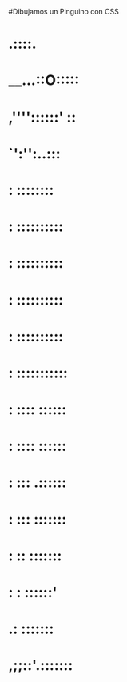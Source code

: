 #Dibujamos un Pinguino con CSS 
#         .::::.
#  __...::O:::::
# ,''''::::::'  ::
#       `':'':..:::
#        :  ::::::::
#      :  ::::::::::
#       :  ::::::::::
#       :  ::::::::::
#       :  ::::::::::
#       : :::::::::::
#       : :::: ::::::
#       : :::: ::::::
#       : ::: .::::::
#       : ::: :::::::
#       :  :: :::::::
#        :  : ::::::'
#        .:  :::::::
#     ,;;::'.:::::::
